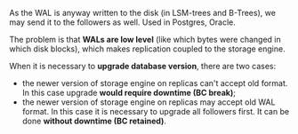 As the WAL is anyway written to the disk (in LSM-trees and B-Trees), we may send it to the followers as well. Used in Postgres, Oracle.

The problem is that **WALs are low level** (like which bytes were changed in which disk blocks), which makes replication coupled to the storage engine. 

When it is necessary to **upgrade database version**, there are two cases:
- the newer version of storage engine on replicas can't accept old format. In this case upgrade **would require downtime (BC break)**;
- the newer version of storage engine on replicas may accept old WAL format. In this case it is necessary to upgrade all followers first. It can be done **without downtime (BC retained)**.
